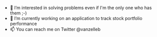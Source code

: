 - 👀 I’m interested in solving problems even if I'm the only one who has them ;-)
- 🌱 I’m currently working on an application to track stock portfolio performance
- 📫 You can reach me on Twitter @vanzelleb

<!---
vanzelleb/vanzelleb is a ✨ special ✨ repository because its `README.md` (this file) appears on your GitHub profile.
You can click the Preview link to take a look at your changes.
--->
